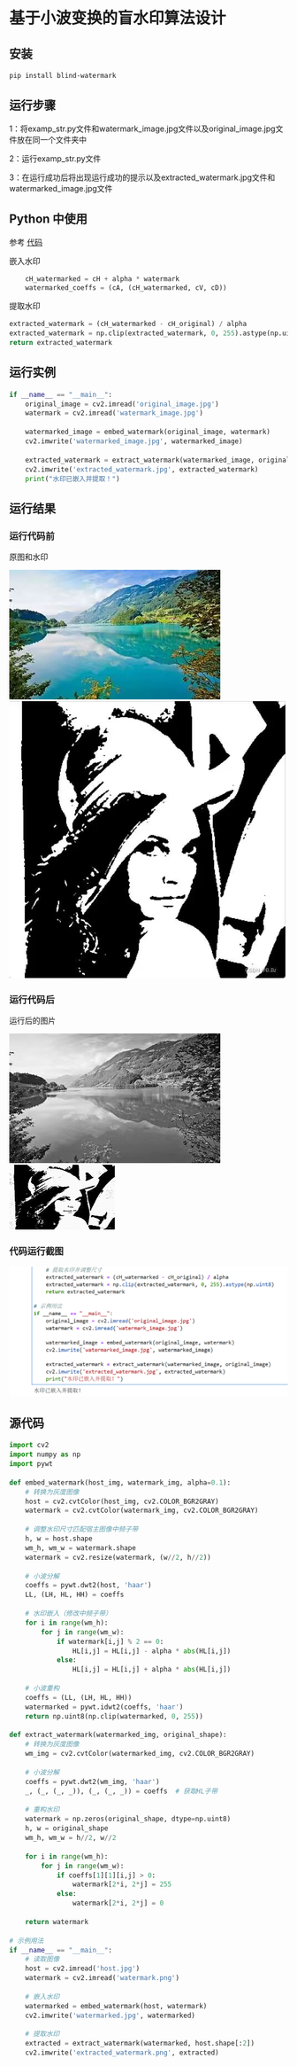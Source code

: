 # 基于小波变换的盲水印算法设计

## 安装
```bash
pip install blind-watermark 
```


## 运行步骤
1：将examp_str.py文件和watermark_image.jpg文件以及original_image.jpg文件放在同一个文件夹中


2：运行examp_str.py文件


3：在运行成功后将出现运行成功的提示以及extracted_watermark.jpg文件和watermarked_image.jpg文件


## Python 中使用


参考 [代码](/example_str.py)


嵌入水印
```python
    cH_watermarked = cH + alpha * watermark
    watermarked_coeffs = (cA, (cH_watermarked, cV, cD))
```

提取水印
```python
extracted_watermark = (cH_watermarked - cH_original) / alpha
extracted_watermark = np.clip(extracted_watermark, 0, 255).astype(np.uint8)
return extracted_watermark 
```



## 运行实例

```python
if __name__ == "__main__":  
    original_image = cv2.imread('original_image.jpg')
    watermark = cv2.imread('watermark_image.jpg')  

    watermarked_image = embed_watermark(original_image, watermark)  
    cv2.imwrite('watermarked_image.jpg', watermarked_image)  

    extracted_watermark = extract_watermark(watermarked_image, original_image)  
    cv2.imwrite('extracted_watermark.jpg', extracted_watermark)  
    print("水印已嵌入并提取！")
```


## 运行结果


### 运行代码前
原图和水印



![origin_image](original_image.jpg)  ![水印](watermark_image.jpg)
### 运行代码后
运行后的图片

![watermarked_image](watermarked_image.jpg)  ![extracted_watermark](extracted_watermark.jpg)


### 代码运行截图


![运行结果](运行结果.png)



## 源代码

```python
import cv2
import numpy as np
import pywt

def embed_watermark(host_img, watermark_img, alpha=0.1):
    # 转换为灰度图像
    host = cv2.cvtColor(host_img, cv2.COLOR_BGR2GRAY)
    watermark = cv2.cvtColor(watermark_img, cv2.COLOR_BGR2GRAY)
    
    # 调整水印尺寸匹配宿主图像中频子带
    h, w = host.shape
    wm_h, wm_w = watermark.shape
    watermark = cv2.resize(watermark, (w//2, h//2))
    
    # 小波分解
    coeffs = pywt.dwt2(host, 'haar')
    LL, (LH, HL, HH) = coeffs
    
    # 水印嵌入（修改中频子带）
    for i in range(wm_h):
        for j in range(wm_w):
            if watermark[i,j] % 2 == 0:
                HL[i,j] = HL[i,j] - alpha * abs(HL[i,j])
            else:
                HL[i,j] = HL[i,j] + alpha * abs(HL[i,j])
                
    # 小波重构
    coeffs = (LL, (LH, HL, HH))
    watermarked = pywt.idwt2(coeffs, 'haar')
    return np.uint8(np.clip(watermarked, 0, 255))

def extract_watermark(watermarked_img, original_shape):
    # 转换为灰度图像
    wm_img = cv2.cvtColor(watermarked_img, cv2.COLOR_BGR2GRAY)
    
    # 小波分解
    coeffs = pywt.dwt2(wm_img, 'haar')
    _, (_, (_, _)), (_, (_, _)) = coeffs  # 获取HL子带
    
    # 重构水印
    watermark = np.zeros(original_shape, dtype=np.uint8)
    h, w = original_shape
    wm_h, wm_w = h//2, w//2
    
    for i in range(wm_h):
        for j in range(wm_w):
            if coeffs[1][1][i,j] > 0:
                watermark[2*i, 2*j] = 255
            else:
                watermark[2*i, 2*j] = 0
                
    return watermark

# 示例用法
if __name__ == "__main__":
    # 读取图像
    host = cv2.imread('host.jpg')
    watermark = cv2.imread('watermark.png')
    
    # 嵌入水印
    watermarked = embed_watermark(host, watermark)
    cv2.imwrite('watermarked.jpg', watermarked)
    
    # 提取水印
    extracted = extract_watermark(watermarked, host.shape[:2])
    cv2.imwrite('extracted_watermark.png', extracted)

```

